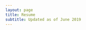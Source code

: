 ```yaml
---
layout: page
title: Resume
subtitle: Updated as of June 2019
---
```


<object data="{{ franklee26.github.io/LeeFrankResume.pdf }}" width="1000" height="1000" type='application/pdf'/>

